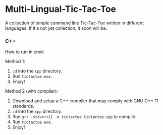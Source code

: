 # Multi-Lingual-Tic-Tac-Toe
A collection of simple command line Tic-Tac-Toe written in different languages. If it's not yet collection, it soon will be.

### C++

How to run in cmd:

Method 1:

1. `cd` into the `cpp` directory.
2. Run `tictactoe.exe`.
3. Enjoy!

Method 2 (with compiler):

1. Download and setup a C++ compiler that may comply with GNU C++ 11 standards.
2. `cd` into the `cpp` directory.
3. Run `g++ -std=c++11 -o tictactoe tictactoe.cpp` to compile.
4. Run `tictactoe.exe`.
5. Enjoy!